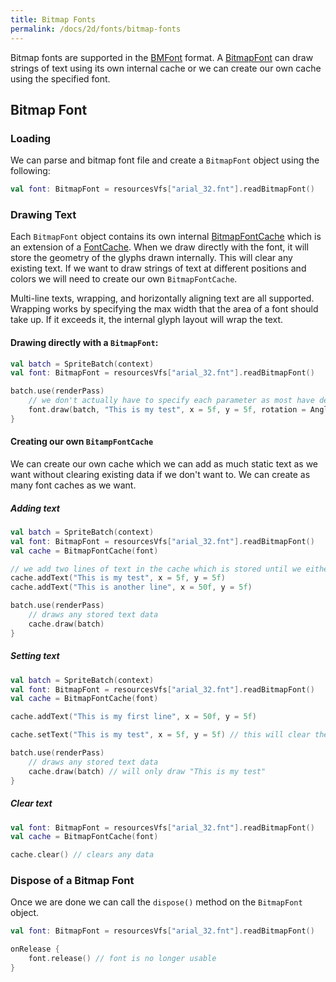 ```yaml
---
title: Bitmap Fonts
permalink: /docs/2d/fonts/bitmap-fonts
---
```


Bitmap fonts are supported in the [BMFont](https://www.angelcode.com/products/bmfont/) format. A [BitmapFont](https://github.com/littlektframework/littlekt/blob/master/core/src/commonMain/kotlin/com/lehaine/littlekt/graphics/font/BitmapFont.kt) can draw strings of text using its own internal cache or we can create our own cache using the specified font.

## Bitmap Font

### Loading

We can parse and bitmap font file and create a `BitmapFont` object using the following:

```kotlin
val font: BitmapFont = resourcesVfs["arial_32.fnt"].readBitmapFont()
```

### Drawing Text

Each `BitmapFont` object contains its own internal [BitmapFontCache](https://github.com/littlektframework/littlekt/blob/master/core/src/commonMain/kotlin/com/lehaine/littlekt/graphics/font/BitmapFontCache.kt) which is an extension of a [FontCache](https://github.com/littlektframework/littlekt/blob/master/core/src/commonMain/kotlin/com/lehaine/littlekt/graphics/font/FontCache.kt). When we draw directly with the font, it will store the geometry of the glyphs drawn internally. This will clear any existing text. If we want to draw strings of text at different positions and colors we will need to create our own `BitmapFontCache`.

Multi-line texts, wrapping, and horizontally aligning text are all supported. Wrapping works by specifying the max width that the area of a font should take up. If it exceeds it, the internal glyph layout will wrap the text.

#### Drawing directly with a `BitmapFont`:

```kotlin
val batch = SpriteBatch(context)
val font: BitmapFont = resourcesVfs["arial_32.fnt"].readBitmapFont()

batch.use(renderPass)
    // we don't actually have to specify each parameter as most have default options.
    font.draw(batch, "This is my test", x = 5f, y = 5f, rotation = Angle.ZERO, color = Color.WHITE, targetWidth = 0f, align = HAlign.LEFT, wrap = false)
}
```

#### Creating our own `BitampFontCache`

We can create our own cache which we can add as much static text as we want without clearing existing data if we don't want to. We can create as many font caches as we want.

##### Adding text

```kotlin
val batch = SpriteBatch(context)
val font: BitmapFont = resourcesVfs["arial_32.fnt"].readBitmapFont()
val cache = BitmapFontCache(font)

// we add two lines of text in the cache which is stored until we either call 'setText' or 'clear'
cache.addText("This is my test", x = 5f, y = 5f)
cache.addText("This is another line", x = 50f, y = 5f)

batch.use(renderPass)
    // draws any stored text data
    cache.draw(batch)
}
```

##### Setting text

```kotlin
val batch = SpriteBatch(context)
val font: BitmapFont = resourcesVfs["arial_32.fnt"].readBitmapFont()
val cache = BitmapFontCache(font)

cache.addText("This is my first line", x = 50f, y = 5f)

cache.setText("This is my test", x = 5f, y = 5f) // this will clear the data from the 'addText' method.

batch.use(renderPass)
    // draws any stored text data
    cache.draw(batch) // will only draw "This is my test"
}
```

##### Clear text

```kotlin
val font: BitmapFont = resourcesVfs["arial_32.fnt"].readBitmapFont()
val cache = BitmapFontCache(font)

cache.clear() // clears any data
```

### Dispose of a Bitmap Font

Once we are done we can call the `dispose()` method on the `BitmapFont` object.

```kotlin
val font: BitmapFont = resourcesVfs["arial_32.fnt"].readBitmapFont()

onRelease {
    font.release() // font is no longer usable
}
```
